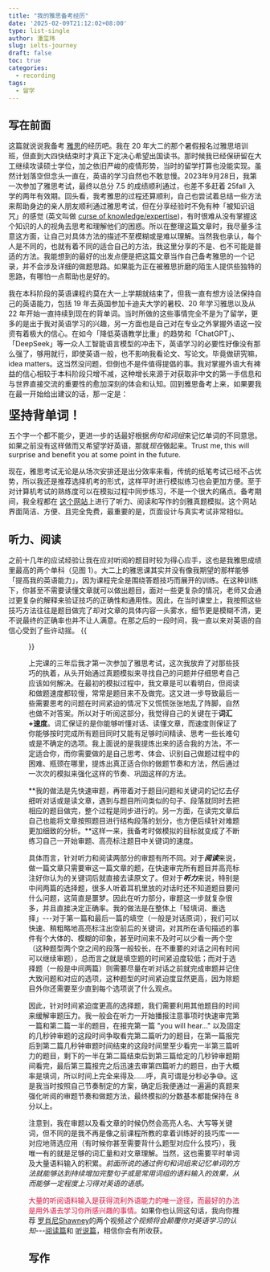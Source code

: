 ```yaml
---
title: "我的雅思备考经历"
date: '2025-02-09T21:12:02+08:00'
type: list-single
author: 潘玺玮
slug: ielts-journey
draft: false
toc: true
categories:
  - recording
tags:
  - 留学
---
```

## 写在前面
这篇就说说我备考 [雅思](https://www.chinaielts.org/)的经历吧。我在 20 年大二的那个暑假报名过雅思培训班，但直到大四快结束时才真正下定决心希望出国读书。那时候我已经保研留在大工继续攻读硕士学位，加之依旧严峻的疫情形势，当时的留学打算也没能实现。虽然计划落空但念头一直在，英语的学习自然也不敢怠慢。2023年9月28日，我第一次参加了雅思考试，最终以总分 7.5 的成绩顺利通过，也差不多赶着 25fall 入学的两年有效期。回头看，我考雅思的过程还算顺利，自己也尝试着总结一些方法来帮助身边的亲人朋友顺利通过雅思考试，但在分享经验时不免有种「被知识诅咒」的感觉 (英文叫做 [curse of knowledge/expertise](https://en.wikipedia.org/wiki/Curse_of_knowledge))，有时很难从没有掌握这个知识的人的视角去思考和理解他们的困惑。所以在整理这篇文章时，我尽量多注意这方面，让自己对具体方法的描述不至模糊或是难以理解。当然我也承认，每个人是不同的，也就有着不同的适合自己的方法，我这里分享的不是、也不可能是普适的方法。我能想到的最好的出发点便是把这篇文章当作自己备考雅思的一个记录，并不会涉及详细的做题思路。如果能为正在被雅思折磨的陌生人提供些独特的思路，有哪怕一点帮助也是好的。

我在本科阶段的英语课程约莫在大一上学期就结束了，但我一直有想方设法保持自己的英语能力，包括 19 年去英国参加卡迪夫大学的暑校、20 年学习雅思以及从 22 年开始一直持续到现在的背单词。当时所做的这些事情完全不是为了留学，更多的是出于我对英语学习的兴趣，另一方面也是自己对在专业之外掌握外语这一投资有着极大的信心。在如今「降低英语教学比重」的趋势和「ChatGPT」、「DeepSeek」等一众人工智能语言模型的冲击下，英语学习的必要性好像没有那么强了，够用就行，即使英语一般，也不影响我看论文、写论文。毕竟做研究嘛，idea matters。这当然没问题，但倒也不是件值得提倡的事。我对掌握外语大有裨益的信心相较于本科阶段只增不减，这种增长来源于对获取非中文的第一手信息和与世界直接交流的重要性的愈加深刻的体会和认知。回到雅思备考上来，如果要我在最一开始给出建议的话，那一定是：

<font size="5">**坚持背单词！**</font>

五个字一个都不能少，更进一步的话最好根据*例句和词组*来记忆单词的不同意思。如果之前没有这样做而又希望学好英语，那就*现在*做起来。Trust me, this will surprise and benefit you at some point in the future.

现在，雅思考试无论是从场次安排还是出分效率来看，传统的纸笔考试已经不占优势，所以我还是推荐选择机考的形式，这样平时进行模拟练习也会更加方便。至于对计算机考试的熟练度可以在模拟过程中同步练习，不是一个很大的痛点。备考期间，我全程都在 [这个网站](https://ieltscat.xdf.cn/mock)上进行了听力、阅读和写作的剑雅真题模拟。这个网站界面简洁、方便、且完全免费，最重要的是，页面设计与真实考试非常相似。

## 听力、阅读
之前十几年的应试经验让我在应对听阅的题目时较为得心应手，这也是我雅思成绩里最高的两个单科（见图 1）。大二上的雅思课其实并没有像我期望的那样能够「提高我的英语能力」，因为课程完全是围绕答题技巧而展开的训练。在这种训练下，你甚至不需要读懂文章就可以做出题目，面对一些更复杂的情况，老师又会通过更复杂的解释来验证技巧的正确性和通用性。因此，在当时课堂上，我按照这些技巧方法往往是题目做完了却对文章的具体内容一头雾水，细节更是模糊不清，更不说最终的正确率也并不让人满意。在那之后的一段时间，我一直以来对英语的自信心受到了些许动摇。
{{<figure src="/figures/blogFigs/chinese_blog/2025-02-09-ielts_score.png" caption="图 1：我的雅思成绩，2023年10月7日" width="900">}}

上完课的三年后我才第一次参加了雅思考试，这次我放弃了对那些技巧的执着，从头开始通过真题模拟来寻找自己的问题并仔细思考自己应该如何解决。在最初的模拟过程中，我文章是可以看明白，但阅读和做题速度都较慢，常常是题目来不及做完。这又进一步导致最后一些需要思考的问题在时间紧迫的情况下又慌慌张张地乱了阵脚，自然也做不对答案。所以对于听阅这部分，我觉得自己的关键在于**词汇+速度**。词汇保证的是你能够听懂对话、读懂文章，而速度则保证了你能够按时完成所有题目同时又能有足够时间精读、思考一些长难句或是不确定的选项。我上面说的是我提炼出来的适合我的方法，不一定适合你，而你需要做的是自己思考、体会、识别自己做题过程中的困难、瓶颈在哪里，提炼出真正适合你的做题节奏和方法，然后通过一次次的模拟来强化这样的节奏、巩固这样的方法。

**我的做法是先快速审题，再带着对于题目问题和关键词的记忆去仔细听对话或是读文章，遇到与题目所问类似的句子、段落就同时去把相应的题目做完，整个过程是同步进行的。另一方面，在读完文章后自己也能将文章按照题目进行结构段落的划分，也方便后续针对难题更加细致的分析。**这样一来，我备考时做模拟的目标就变成了不断练习自己一开始审题、高亮标注题目中关键词的速度。

具体而言，针对听力和阅读两部分的审题有所不同。对于***阅读***来说，做一篇文章只需要审这一篇文章的题，在快速审完所有题目并高亮标注好你认为的关键词后就直接去读原文了。但对于***听力***来说，特别是中间两篇的选择题，很多人听着耳机里放的对话时还不知道题目要问什么问题，这简直是噩梦。因此在听力部分，审题这一步就复杂很多，并且直接决定正确率。我的做法是在整体上「轻填词、重选择」---对于第一篇和最后一篇的填空（一般是对话原词），我们可以快速、稍粗略地高亮标注出空前后的关键词，对其所在语句描述的事件有个大体的、模糊的印象，甚至时间来不及时可以少看一两个空（这种题型两个空之间的段落一般较长，在不重要的对话之间有时间可以继续审题），总而言之就是填空题的时间紧迫度较低；而对于选择题（一般是中间两篇）则需要尽量在听对话之前就完成审题并记住大致问题和对应的选项，这种题型的时间紧迫度显然更高，因为除题目外你还需要至少直到每个选项说了什么观点。

因此，针对时间紧迫度更高的选择题，我们需要利用其他题目的时间来缓解审题压力。我一般会在听力一开始播报注意事项时快速审完第一篇和第二篇一半的题目，在报完第一篇 "you will hear..." 以及固定的几秒钟审题的这段时间争取看完第二篇听力的题目，在第一篇报完后到第二篇几秒钟审题时间结束的这段时间里至少看完一半第三篇听力的题目，剩下的一半在第二篇结束后到第三篇给定的几秒钟审题期间看完，最后第三篇报完之后迅速去审第四篇听力的题目，由于大概率是填词，所以时间上完全来得及……呼，真可谓是分秒必争&#128517;。这是我当时按照自己节奏制定的方案，确定后我便通过一遍遍的真题来强化听阅的审题节奏和做题方法，最终模拟的分数基本都能保持在 8 分以上。

注意到，我在审题以及看文章的时候仍然会高亮人名、大写等关键词，但不同的是我不再是像之前课程所教的拿着训练好的技巧库一一对应地筛选应用（有时候你甚至需要背什么题型对应什么技巧），我唯一有的就是足够的词汇量和对文章理解。当然，这也需要平时单词及大量语料输入的积累。*前面所说的通过例句和词组来记忆单词的方法就能够达到持续增加完整句子或是常用词组的语料输入的效果，从而能够一定程度上习得对英语的语感。*

<font color=Crimson>大量的听阅语料输入是获得流利外语能力的唯一途径，而最好的办法是用外语去学习你所感兴趣的事情。</font>如果你也认同这句话，我向你推荐 [罗肖尼Shawney](https://space.bilibili.com/323794482)的两个视频*这个视频将会颠覆你对英语学习的认知*---[阅读篇](https://www.bilibili.com/video/BV1aD4y127GE/?spm_id_from=333.999.0.0&vd_source=d8ee0c4ee82216d13e5df376f6e54471)和 [听说篇](https://www.bilibili.com/video/BV1tf4y1s7NN/?spm_id_from=333.999.0.0&vd_source=d8ee0c4ee82216d13e5df376f6e54471)，相信你会有所收获。

## 写作
